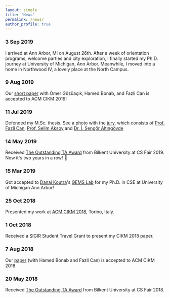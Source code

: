 ```yaml
---
layout: single
title: "News"
permalink: /news/
author_profile: true
---
```


### 3 Sep 2019
I arrived at Ann Arbor, MI on August 26th. After a week of orientation programs, welcome parties and city exploration, I finally started my Ph.D. journey at University of Michigan, Ann Arbor. Meanwhile, I moved into a home in Northwood IV, a lovely place at the North Campus.

### 9 Aug 2019
Our [short paper](/publications/#2019) with Ömer Gözüaçık, Hamed Bonab, and Fazli Can is accepted to ACM CIKM 2019!

### 11 Jul 2019
Defended my M.Sc. thesis. See a photo with the [jury](/images/eventpics/thesis-defense-1.jpeg), which consists of [Prof. Fazli Can](http://www.cs.bilkent.edu.tr/~canf/), [Prof. Selim Aksoy](http://www.cs.bilkent.edu.tr/~saksoy/) and [Dr. İ. Sengör Altıngövde](http://user.ceng.metu.edu.tr/~altingovde/)

### 14 May 2019
Received [The Outstanding TA Award](/images/eventpics/outstanding-ta-2.jpeg) from Bilkent University at CS Fair 2019. Now it's two years in a row! :confetti_ball:

### 15 Mar 2019
Got accepted to [Danai Koutra](http://web.eecs.umich.edu/~dkoutra/)'s [GEMS Lab](https://gemslab.github.io/) for my Ph.D. in CSE at University of Michigan Ann Arbor!

### 25 Oct 2018
Presented my work at [ACM CIKM 2018](https://www.cikm2018.units.it/), Torino, Italy.

### 1 Oct 2018
Received a SIGIR Student Travel Grant to present my CIKM 2018 paper.

### 7 Aug 2018
Our [paper](/publications/#2018) (with Hamed Bonab and Fazli Can) is accepted to ACM CIKM 2018.

### 20 May 2018
Received [The Outstanding TA Award](/images/eventpics/outstanding-ta-1.jpg) from Bilkent University at CS Fair 2018.
